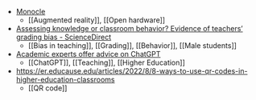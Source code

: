- [Monocle](https://www.brilliantmonocle.com/)
	- [[Augmented reality]], [[Open hardware]]
- [Assessing knowledge or classroom behavior? Evidence of teachers’ grading bias - ScienceDirect](https://www.sciencedirect.com/science/article/abs/pii/S004727272200175X)
	- [[Bias in teaching]], [[Grading]], [[Behavior]], [[Male students]]
- [Academic experts offer advice on ChatGPT](https://www.insidehighered.com/news/2023/01/12/academic-experts-offer-advice-chatgpt#.Y7_RDmi_vZI.twitter)
	- [[ChatGPT]], [[Teaching]], [[Higher Education]]
- https://er.educause.edu/articles/2022/8/8-ways-to-use-qr-codes-in-higher-education-classrooms
	- [[QR code]]